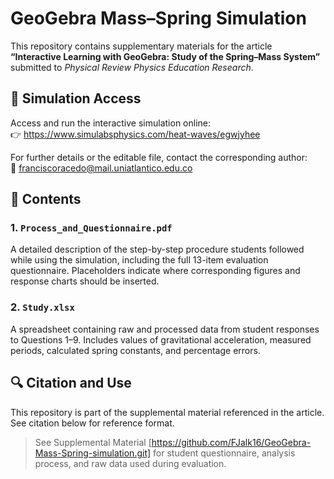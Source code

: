 # GeoGebra Mass–Spring Simulation

This repository contains supplementary materials for the article  
**“Interactive Learning with GeoGebra: Study of the Spring–Mass System”** submitted to *Physical Review Physics Education Research*.

## 🔗 Simulation Access
Access and run the interactive simulation online:  
👉 https://www.simulabsphysics.com/heat-waves/egwjyhee

For further details or the editable file, contact the corresponding author:  
📧 franciscoracedo@mail.uniatlantico.edu.co

## 📂 Contents

### 1. `Process_and_Questionnaire.pdf`
A detailed description of the step-by-step procedure students followed while using the simulation, including the full 13-item evaluation questionnaire. Placeholders indicate where corresponding figures and response charts should be inserted.

### 2. `Study.xlsx`
A spreadsheet containing raw and processed data from student responses to Questions 1–9. Includes values of gravitational acceleration, measured periods, calculated spring constants, and percentage errors.

## 🔍 Citation and Use
This repository is part of the supplemental material referenced in the article. See citation below for reference format.

> See Supplemental Material [https://github.com/FJalk16/GeoGebra-Mass-Spring-simulation.git] for student questionnaire, analysis process, and raw data used during evaluation.

